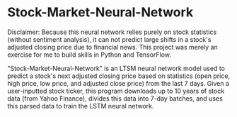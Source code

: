 # Stock-Market-Neural-Network
Disclaimer: Because this neural network relies purely on stock statistics (without sentiment analysis), it can not predict large shifts in a stock's adjusted closing price due to financial news. This project was merely an exercise for me to build skills in Python and TensorFlow.

"Stock-Market-Neural-Network" is an LTSM neural network model used to predict a stock's next adjusted closing price based on statistics (open price, high price, low price, and adjusted close price) from the last 7 days. Given a user-inputted stock ticker, this program downloads up to 10 years of stock data (from Yahoo Finance), divides this data into 7-day batches, and uses this parsed data to train the LSTM neural network.

